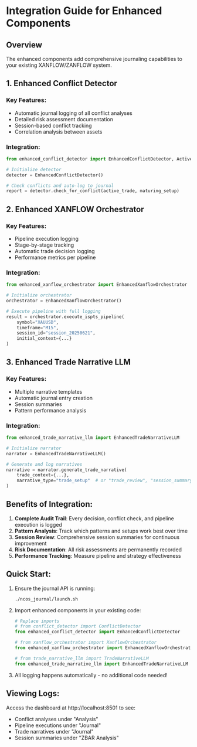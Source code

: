 # Integration Guide for Enhanced Components

## Overview
The enhanced components add comprehensive journaling capabilities to your existing XANFLOW/ZANFLOW system.

## 1. Enhanced Conflict Detector

### Key Features:
- Automatic journal logging of all conflict analyses
- Detailed risk assessment documentation
- Session-based conflict tracking
- Correlation analysis between assets

### Integration:
```python
from enhanced_conflict_detector import EnhancedConflictDetector, ActiveTradeContext, MaturingSetupContext

# Initialize detector
detector = EnhancedConflictDetector()

# Check conflicts and auto-log to journal
report = detector.check_for_conflict(active_trade, maturing_setup)
```

## 2. Enhanced XANFLOW Orchestrator

### Key Features:
- Pipeline execution logging
- Stage-by-stage tracking
- Automatic trade decision logging
- Performance metrics per pipeline

### Integration:
```python
from enhanced_xanflow_orchestrator import EnhancedXanflowOrchestrator

# Initialize orchestrator
orchestrator = EnhancedXanflowOrchestrator()

# Execute pipeline with full logging
result = orchestrator.execute_ispts_pipeline(
    symbol="XAUUSD",
    timeframe="M15",
    session_id="session_20250621",
    initial_context={...}
)
```

## 3. Enhanced Trade Narrative LLM

### Key Features:
- Multiple narrative templates
- Automatic journal entry creation
- Session summaries
- Pattern performance analysis

### Integration:
```python
from enhanced_trade_narrative_llm import EnhancedTradeNarrativeLLM

# Initialize narrator
narrator = EnhancedTradeNarrativeLLM()

# Generate and log narratives
narrative = narrator.generate_trade_narrative(
    trade_context={...},
    narrative_type="trade_setup"  # or "trade_review", "session_summary"
)
```

## Benefits of Integration:

1. **Complete Audit Trail**: Every decision, conflict check, and pipeline execution is logged
2. **Pattern Analysis**: Track which patterns and setups work best over time
3. **Session Review**: Comprehensive session summaries for continuous improvement
4. **Risk Documentation**: All risk assessments are permanently recorded
5. **Performance Tracking**: Measure pipeline and strategy effectiveness

## Quick Start:

1. Ensure the journal API is running:
   ```bash
   ./ncos_journal/launch.sh
   ```

2. Import enhanced components in your existing code:
   ```python
   # Replace imports
   # from conflict_detector import ConflictDetector
   from enhanced_conflict_detector import EnhancedConflictDetector

   # from xanflow_orchestrator import XanflowOrchestrator  
   from enhanced_xanflow_orchestrator import EnhancedXanflowOrchestrator

   # from trade_narrative_llm import TradeNarrativeLLM
   from enhanced_trade_narrative_llm import EnhancedTradeNarrativeLLM
   ```

3. All logging happens automatically - no additional code needed!

## Viewing Logs:

Access the dashboard at http://localhost:8501 to see:
- Conflict analyses under "Analysis" 
- Pipeline executions under "Journal"
- Trade narratives under "Journal"
- Session summaries under "ZBAR Analysis"
